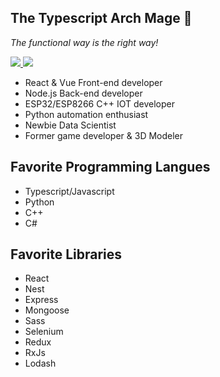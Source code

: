 ## The Typescript Arch Mage :mage:	
*The functional way is the right way!*

<a href="https://www.linkedin.com/in/akiosdev/" target="_blank"><img src="https://img.shields.io/badge/LinkedIn-0077B5?style=for-the-badge&logo=linkedin&logoColor=white" />
</a>
<a href="https://themetadeveloper.com/" target="_blank"><img src="https://img.shields.io/badge/-check%20my%20blog-darkblue?style=for-the-badge" />
</a>




- React & Vue Front-end developer
- Node.js Back-end developer
- ESP32/ESP8266 C++ IOT developer
- Python automation enthusiast 
- Newbie Data Scientist 
- Former game developer & 3D Modeler


## Favorite Programming Langues

- Typescript/Javascript
- Python
- C++
- C#

## Favorite Libraries

- React
- Nest
- Express
- Mongoose
- Sass
- Selenium
- Redux
- RxJs
- Lodash





